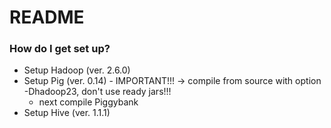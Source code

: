 # README #

### How do I get set up? ###

* Setup Hadoop (ver. 2.6.0)
* Setup Pig (ver. 0.14) - IMPORTANT!!! -> compile from source with option -Dhadoop23, don't use ready jars!!!
   - next compile Piggybank
* Setup Hive (ver. 1.1.1)


